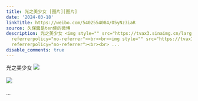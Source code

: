 ```yaml
---
title: 光之美少女 [图片][图片]
date: '2024-03-18'
linkTitle: https://weibo.com/5402554084/O5yNz3iaR
source: 久保醬是ten使的微博
description: 光之美少女 <img style="" src="https://tvax3.sinaimg.cn/large/005TCz76gy1hnv1dq15ngj30pw0j2di3.jpg"
  referrerpolicy="no-referrer"><br><br><img style="" src="https://tvax1.sinaimg.cn/large/005TCz76gy1hnv1dwtqudj31k50wqjvn.jpg"
  referrerpolicy="no-referrer"><br><br> ...
disable_comments: true
---
```

光之美少女 <img style="" src="https://tvax3.sinaimg.cn/large/005TCz76gy1hnv1dq15ngj30pw0j2di3.jpg" referrerpolicy="no-referrer"><br><br><img style="" src="https://tvax1.sinaimg.cn/large/005TCz76gy1hnv1dwtqudj31k50wqjvn.jpg" referrerpolicy="no-referrer"><br><br> ...